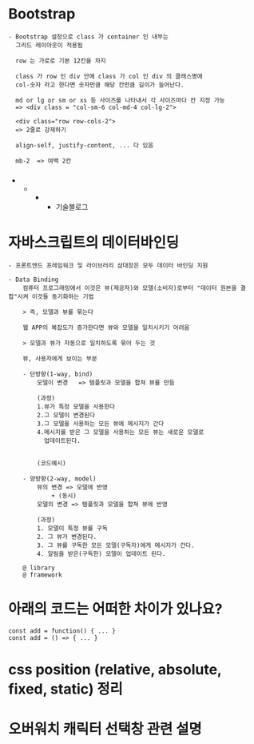 # Bootstrap

    - Bootstrap 설정으로 class 가 container 인 내부는
      그리드 레이아웃이 적용됨

      row 는 가로로 기본 12칸을 차지

      class 가 row 인 div 안에 class 가 col 인 div 의 클래스명에
      col-숫자 라고 한다면 숫자만큼 해당 칸만큼 길이가 늘어난다.

      md or lg or sm or xs 등 사이즈를 나타내서 각 사이즈마다 칸 지정 가능
      => <div class = "col-sm-6 col-md-4 col-lg-2">

      <div class="row row-cols-2">
      => 2줄로 강제하기

      align-self, justify-content, ... 다 있음

      mb-2  => 여백 2칸

####

#####

#####

#####

#####

- - - - 기술블로그

# 자바스크립트의 데이터바인딩

    - 프론트엔드 프레임워크 및 라이브러리 삼대장은 모두 데이터 바인딩 지원

    - Data Binding
        컴퓨터 프로그래밍에서 이것은 뷰(제공자)와 모델(소비자)로부터 "데이터 원본을 결합"시켜 이것들 동기화하는 기법

        > 즉, 모델과 뷰를 묶는다

        웹 APP의 복잡도가 증가한다면 뷰와 모델을 일치시키기 어려움

        > 모델과 뷰가 자동으로 일치하도록 묶어 두는 것

        뷰, 사용자에게 보이는 부분

        - 단방향(1-way, bind)
            모델이 변경   => 템플릿과 모델을 합쳐 뷰를 만듬

            (과정)
            1.뷰가 특정 모델을 사용한다
            2.그 모델이 변경된다
            3.그 모델을 사용하는 모든 뷰에 메시지가 간다
            4.메시지를 받은 그 모델을 사용하는 모든 뷰는 새로운 모델로
              업데이트된다.


            (코드예시)

        - 양방향(2-way, model)
            뷰의 변경 => 모델에 반영
                + (동시)
            모델의 변경 => 템플릿과 모델을 합쳐 뷰에 반영

            (과정)
            1. 모델이 특정 뷰를 구독
            2. 그 뷰가 변경된다.
            3. 그 뷰를 구독한 모든 모델(구독자)에게 메시지가 간다.
            4. 알림을 받은(구독한) 모델이 업데이트 된다.

        @ library
        @ framework

# 아래의 코드는 어떠한 차이가 있나요?

    const add = function() { ... }
    const add = () => { ... }

# css position (relative, absolute, fixed, static) 정리

# 오버워치 캐릭터 선택창 관련 설명
